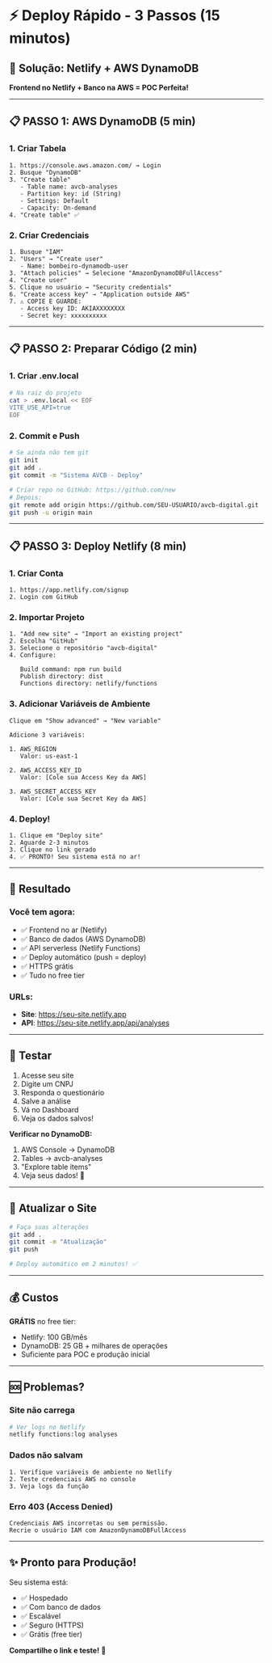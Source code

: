 # ⚡ Deploy Rápido - 3 Passos (15 minutos)

## 🎯 Solução: Netlify + AWS DynamoDB

**Frontend no Netlify + Banco na AWS = POC Perfeita!**

---

## 📋 PASSO 1: AWS DynamoDB (5 min)

### 1. Criar Tabela
```
1. https://console.aws.amazon.com/ → Login
2. Busque "DynamoDB"
3. "Create table"
   - Table name: avcb-analyses
   - Partition key: id (String)
   - Settings: Default
   - Capacity: On-demand
4. "Create table" ✅
```

### 2. Criar Credenciais
```
1. Busque "IAM"
2. "Users" → "Create user"
   - Name: bombeiro-dynamodb-user
3. "Attach policies" → Selecione "AmazonDynamoDBFullAccess"
4. "Create user"
5. Clique no usuário → "Security credentials"
6. "Create access key" → "Application outside AWS"
7. ⚠️ COPIE E GUARDE:
   - Access key ID: AKIAXXXXXXXX
   - Secret key: xxxxxxxxxx
```

---

## 📋 PASSO 2: Preparar Código (2 min)

### 1. Criar .env.local
```bash
# Na raiz do projeto
cat > .env.local << EOF
VITE_USE_API=true
EOF
```

### 2. Commit e Push
```bash
# Se ainda não tem git
git init
git add .
git commit -m "Sistema AVCB - Deploy"

# Criar repo no GitHub: https://github.com/new
# Depois:
git remote add origin https://github.com/SEU-USUARIO/avcb-digital.git
git push -u origin main
```

---

## 📋 PASSO 3: Deploy Netlify (8 min)

### 1. Criar Conta
```
1. https://app.netlify.com/signup
2. Login com GitHub
```

### 2. Importar Projeto
```
1. "Add new site" → "Import an existing project"
2. Escolha "GitHub"
3. Selecione o repositório "avcb-digital"
4. Configure:
   
   Build command: npm run build
   Publish directory: dist
   Functions directory: netlify/functions
```

### 3. Adicionar Variáveis de Ambiente
```
Clique em "Show advanced" → "New variable"

Adicione 3 variáveis:

1. AWS_REGION
   Valor: us-east-1

2. AWS_ACCESS_KEY_ID
   Valor: [Cole sua Access Key da AWS]

3. AWS_SECRET_ACCESS_KEY
   Valor: [Cole sua Secret Key da AWS]
```

### 4. Deploy!
```
1. Clique em "Deploy site"
2. Aguarde 2-3 minutos
3. Clique no link gerado
4. ✅ PRONTO! Seu sistema está no ar!
```

---

## 🎉 Resultado

### Você tem agora:
- ✅ Frontend no ar (Netlify)
- ✅ Banco de dados (AWS DynamoDB)
- ✅ API serverless (Netlify Functions)
- ✅ Deploy automático (push = deploy)
- ✅ HTTPS grátis
- ✅ Tudo no free tier

### URLs:
- **Site**: https://seu-site.netlify.app
- **API**: https://seu-site.netlify.app/api/analyses

---

## 🧪 Testar

1. Acesse seu site
2. Digite um CNPJ
3. Responda o questionário
4. Salve a análise
5. Vá no Dashboard
6. Veja os dados salvos!

**Verificar no DynamoDB:**
1. AWS Console → DynamoDB
2. Tables → avcb-analyses
3. "Explore table items"
4. Veja seus dados! 🎯

---

## 🔄 Atualizar o Site

```bash
# Faça suas alterações
git add .
git commit -m "Atualização"
git push

# Deploy automático em 2 minutos! ✅
```

---

## 💰 Custos

**GRÁTIS** no free tier:
- Netlify: 100 GB/mês
- DynamoDB: 25 GB + milhares de operações
- Suficiente para POC e produção inicial

---

## 🆘 Problemas?

### Site não carrega
```bash
# Ver logs no Netlify
netlify functions:log analyses
```

### Dados não salvam
```
1. Verifique variáveis de ambiente no Netlify
2. Teste credenciais AWS no console
3. Veja logs da função
```

### Erro 403 (Access Denied)
```
Credenciais AWS incorretas ou sem permissão.
Recrie o usuário IAM com AmazonDynamoDBFullAccess
```

---

## ✨ Pronto para Produção!

Seu sistema está:
- ✅ Hospedado
- ✅ Com banco de dados
- ✅ Escalável
- ✅ Seguro (HTTPS)
- ✅ Grátis (free tier)

**Compartilhe o link e teste!** 🚀
